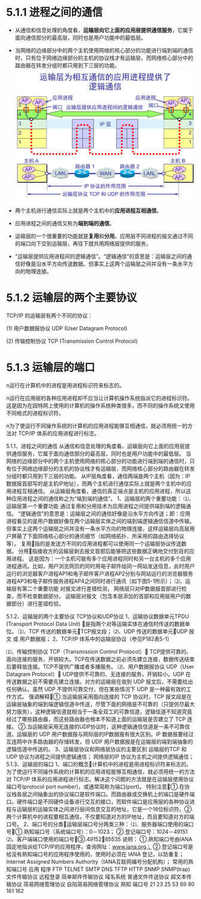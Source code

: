 # 5.1.1 进程之间的通信

- 从通信和信息处理的角度看，**运输层向它上面的应用层提供通信服务**，它属于面向通信部分的最高层，同时也是用户功能中的最低层。

- 当网络的边缘部分中的两个主机使用网络的核心部分的功能进行端到端的通信时，只有位于网络边缘部分的主机的协议栈才有运输层，而网络核心部分中的路由器在转发分组时都只用到下三层的功能。
![](./assets/图片42.png)

- 两个主机进行通信实际上就是两个主机中的**应用进程互相通信**。

- 应用进程之间的通信又称为**端到端的通信**。

- 运输层的一个很重要的功能就是**复用**和**分用**。应用层不同进程的报文通过不同的端口向下交到运输层，再往下就共用网络层提供的服务。

- “运输层提供应用进程间的逻辑通信”。“逻辑通信”的意思是：运输层之间的通信好像是沿水平方向传送数据。但事实上这两个运输层之间并没有一条水平方向的物理连接。

 


# 5.1.2 运输层的两个主要协议

TCP/IP 的运输层有两个不同的协议：

(1) 用户数据报协议 UDP (User Datagram Protocol)

(2) 传输控制协议 TCP (Transmission Control Protocol)


# 5.1.3 运输层的端口
n运行在计算机中的进程是用进程标识符来标志的。

n运行在应用层的各种应用进程却不应当让计算机操作系统指派它的进程标识符。这是因为在因特网上使用的计算机的操作系统种类很多，而不同的操作系统又使用不同格式的进程标识符。

n为了使运行不同操作系统的计算机的应用进程能够互相通信，就必须用统一的方法对 TCP/IP 体系的应用进程进行标志。



5.1.1、进程之间的通信 
从通信和信息处理的角度看，运输层向它上面的应用层提供通信服务，它属于面向通信部分的最高层，同时也是用户功能中的最低层。
当网络的边缘部分中的两个主机使用网络的核心部分的功能进行端到端的通信时，只有位于网络边缘部分的主机的协议栈才有运输层，而网络核心部分的路由器在转发分组时都只用到下三层的功能。
从IP层角度看，通信两端是两个主机（因为：IP数据报首部写的是主机IP地址），而两个主机进行通信实际上就是两个主机中的应用进程互相通信。
从运输层角度看，通信的真正端点是主机的应用进程，所以这种应用进程之间的通信称之为“端到端的通信”。 
1、运输层的两个重要功能：
⑴、运输层第一个重要功能 通过复用和分用技术为应用进程之间提供端到端的逻辑通信。 
“逻辑通信”的意思是：运输层之间的通信好像是沿水平方向传送；即：应用进程看见的是用户数据好像在两个运输层实体之间的端到端逻辑通信信道中传输。但事实上这两个运输层之间并没有一条水平方向的物理连接，这样运输层向高层用户屏蔽了下面网络核心部分的通讯细节（如网络拓扑、所采用的路由选择协议等）。
复用指的是发送方不同的应用进程都可以使用同一个运输层协议传送数据。
分用指接收方的运输层剥去报文首部后能够把这些数据正确地交付到目的应用进程。 
这是因为：一个主机可能有多个应用进程同时和另一台主机的多个应用进程通讯。比如，用户浏览网页的同时用电子邮件给同一网站发送信息，此时用户运行的浏览器客户进程AP1和电子邮件客户进程AP2分别与网站运行的浏览器服务进程AP3和电子邮件服务进程AP4之间同时进行通讯（如下图5-1所示）；
⑵、运输层有第二个重要功能 对报文进行差错检测，
网络层只对IP数据报首部进行检查，而不检查数据部分。
运输层对报文（包含本层添加的首部和应用层用户的数据部分）进行差错检验。

5.1.2、运输层的两个主要协议 TCP协议和UDP协议
1、运输协议数据单元TPDU (Transport Protocol Data Unit) 是指两个对等运输实体在通信时传送的数据单位。
⑴、TCP 传送的数据单元TCP报文段；
⑵、UDP 传送的数据单元UDP 报文 或  用户数据报；
2、TCP/IP 体系中的运输层协议（参见P182表5-1）

⑴、传输控制协议 TCP（Transmission Control Protocol） TCP提供可靠的、面向连接的服务，开销较大。TCP在传送数据之前必须先建立连接，数据传送结束后要释放连接。TCP不提供广播或者多播服务。 
⑵、用户数据报协议 UDP（User Datagram Protocol） UDP提供不可靠的、无连接的服务，开销较小。UDP 在传送数据之前不需要先建立连接。对方的运输层在收到 UDP 报文后，不需要给出任何确认。虽然 UDP 不提供可靠交付，但在某些情况下 UDP 是一种最有效的工作方式。
强调解释①.当运输层采用面向连接的 TCP 协议时，TCP 报文段是在运输层抽象的端到端逻辑信道中传送，尽管下面的网络是不可靠的（只提供尽最大努力服务），这种逻辑信道就相当于一条全双工的可靠信道，逻辑信道不知道究竟经过了哪些路由器，而这些路由器也根本不知道上面的运输层是否建立了 TCP 连接。
②.当运输层采用无连接的UDP协议时，这种逻辑通信信道是一条不可靠信道。运输层的 UDP 用户数据报与网际层的IP数据报有很大区别。IP 数据报要经过互连网中许多路由器的存储转发，但 UDP 用户数据报是在运输层的端到端抽象的逻辑信道中传送的。 
3、运输层协议和网络层协议的主要区别 
运输层的TCP 和 UDP 协议为进程之间提供逻辑通信；
网络层的IP 协议为主机之间提供逻辑通信；
5.1.3、运输层的端口
1、端口的概念计算机中的进程是用进程标识符来标志的。为了使运行不同操作系统的计算机的应用进程能够互相通信，就必须用统一的方法对 TCP/IP 体系的应用进程进行标志。解决这个问题的方法就是在运输层使用协议端口号(protocol port number)，或通常简称为端口(port)。
特别注意①.在协议栈各层之间抽象出的协议端口是软件端口。而路由器或交换机上的端口是硬件端口。硬件端口是不同硬件设备进行交互的接口，而软件端口是应用层的各种协议进程与运输层的运输实体之间进行层间信息交互的地址，它是一个16位标识符。②.两个计算机中的进程要相互通信，不仅要知道对方的IP地址，而且要知道对方的端口号。 
2、端口号的分类运输层端口号分两类三种：
⑴、服务器端口使用的端口号①.熟知端口号（系统端口号）：0－1023； 
②.登记端口号：1024－49151 
⑵、客户端端口使用的端口号③.49152－65535
说明：
①.熟知端口号由IANA固定地指派给TCP/IP的应用程序，查询网址：www.iana.org；
②.登记端口号是给没有熟知端口号的应用程序使用的，使用时必须在 IANA 登记，以防重复；Internet Assigned Numbers Authority（IANA互联网编号分配机构）；
常用的熟知端口号
应用
程序	FTP	TELNET	SMTP	DNS	TFTP	HTTP	SNMP	SNMP(trap)
	文件传输协议	远程登录	简单邮件传输协议	域名系统	普通文件传送协议	超文本传输协议	简易网络管理协议	自陷简易网络管理协议
熟知
端口号	21	23	25	53	69	80	161	162

